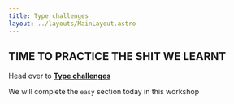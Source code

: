 ```yaml
---
title: Type challenges
layout: ../layouts/MainLayout.astro
---
```


## TIME TO PRACTICE THE SHIT WE LEARNT

Head over to [**Type challenges**](https://github.com/type-challenges/type-challenges/blob/main/README.md)

We will complete the `easy` section today in this workshop
